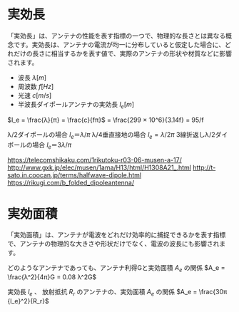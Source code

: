 # 実効長
「実効長」は、アンテナの性能を表す指標の一つで、物理的な長さとは異なる概念です。実効長は、アンテナの電流が均一に分布していると仮定した場合に、どれだけの長さに相当するかを表す値で、実際のアンテナの形状や材質などに影響されます。

- 波長 $λ [m]$
- 周波数 $f [Hz]$
- 光速 $c [m/s]$
- 半波長ダイポールアンテナの実効長 $l_e [m]$

$l_e = \frac{λ}{π} = \frac{c}{fπ}$ = \frac{299 × 10^6}{3.14f} = 95/f

λ/2ダイポールの場合 $l_e ＝ λ/π$
λ/4垂直接地の場合 $l_e = λ/2π$
3線折返しλ/2ダイポールの場合 $l_e ＝ 3λ/π$

https://telecomshikaku.com/1rikutoku-r03-06-musen-a-17/
http://www.gxk.jp/elec/musen/1ama/H13/html/H1308A21_.html
http://t-sato.in.coocan.jp/terms/halfwave-dipole.html
https://rikugi.com/b_folded_dipoleantenna/


# 実効面積
「実効面積」は、アンテナが電波をどれだけ効率的に捕捉できるかを表す指標で、アンテナの物理的な大きさや形状だけでなく、電波の波長にも影響されます。﻿

どのようなアンテナであっても、アンテナ利得Gと実効面積 $A_e$ の関係
$A_e = \frac{λ^2}{4π}G = 0.08 λ^2G$

実効長 $l_e$ 、 放射抵抗 $R_r$ のアンテナの、実効面積 $A_e$ の関係
$A_e = \frac{30π {l_e}^2}{R_r}$
